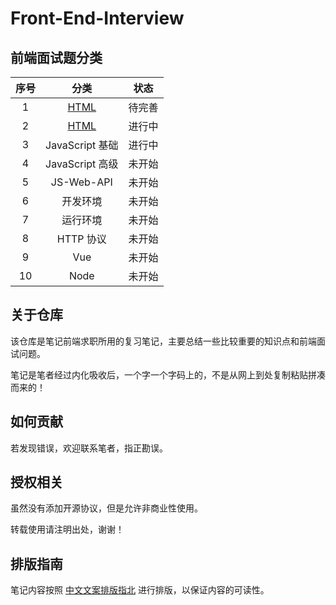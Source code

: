 # Front-End-Interview

## 前端面试题分类

| 序号 |                                      分类                                      |  状态  |
| :--: | :----------------------------------------------------------------------------: | :----: |
|  1   | [HTML](https://github.com/colbyzn/front-end-interview/blob/master/01-HTML/html.md) | 待完善 |
|  2   | [HTML](https://github.com/colbyzn/front-end-interview/blob/master/02-CSS/css.md) | 进行中 |
|  3   |                                JavaScript 基础                                 | 进行中 |
|  4   |                                JavaScript 高级                                 | 未开始 |
|  5   |                                   JS-Web-API                                   | 未开始 |
|  6   |                                    开发环境                                    | 未开始 |
|  7   |                                    运行环境                                    | 未开始 |
|  8   |                                   HTTP 协议                                    | 未开始 |
|  9   |                                      Vue                                       | 未开始 |
|  10  |                                      Node                                      | 未开始 |

## 关于仓库

该仓库是笔记前端求职所用的复习笔记，主要总结一些比较重要的知识点和前端面试问题。

笔记是笔者经过内化吸收后，一个字一个字码上的，不是从网上到处复制粘贴拼凑而来的！

## 如何贡献

若发现错误，欢迎联系笔者，指正勘误。

## 授权相关

虽然没有添加开源协议，但是允许非商业性使用。

转载使用请注明出处，谢谢！

## 排版指南

笔记内容按照 [中文文案排版指北](http://mazhuang.org/wiki/chinese-copywriting-guidelines/) 进行排版，以保证内容的可读性。

